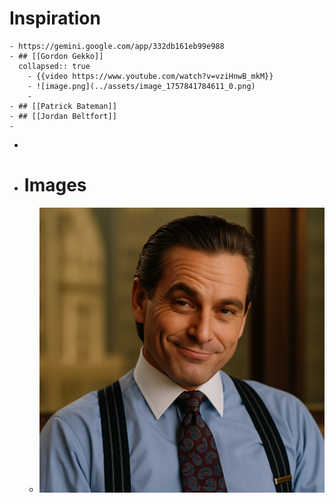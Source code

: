 # Inspiration
	- https://gemini.google.com/app/332db161eb99e988
	- ## [[Gordon Gekko]]
	  collapsed:: true
		- {{video https://www.youtube.com/watch?v=vziHnwB_mkM}}
		- ![image.png](../assets/image_1757841784611_0.png)
		-
	- ## [[Patrick Bateman]]
	- ## [[Jordan Beltfort]]
	-
-
- # Images
	- ![ChatGPT Image 14 sept 2025, 12_31_41.png](../assets/ChatGPT_Image_14_sept_2025,_12_31_41_1757846031570_0.png)